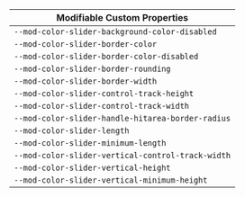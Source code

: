 | Modifiable Custom Properties                      |
| ------------------------------------------------- |
| `--mod-color-slider-background-color-disabled`    |
| `--mod-color-slider-border-color`                 |
| `--mod-color-slider-border-color-disabled`        |
| `--mod-color-slider-border-rounding`              |
| `--mod-color-slider-border-width`                 |
| `--mod-color-slider-control-track-height`         |
| `--mod-color-slider-control-track-width`          |
| `--mod-color-slider-handle-hitarea-border-radius` |
| `--mod-color-slider-length`                       |
| `--mod-color-slider-minimum-length`               |
| `--mod-color-slider-vertical-control-track-width` |
| `--mod-color-slider-vertical-height`              |
| `--mod-color-slider-vertical-minimum-height`      |

